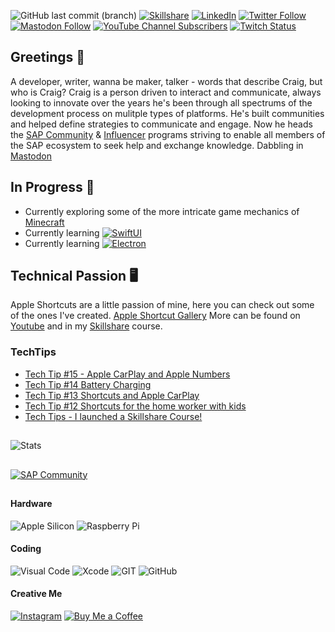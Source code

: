 ![GitHub last commit (branch)](https://img.shields.io/github/last-commit/ccmehil/ccmehil/master)
[![Skillshare](https://img.shields.io/badge/SkillShare-Class-f39success "Skillshare")](https://skl.sh/2xA7nZs)
[![LinkedIn](https://img.shields.io/badge/in-LinkedIn-blue "LinkedIn")](http://www.linkedin.com/in/ccmehil) 
[![Twitter Follow](https://img.shields.io/twitter/follow/ccmehil?style=social)](https://twitter.com/ccmehil)
[![Mastodon Follow](https://img.shields.io/mastodon/follow/109301404115388830?domain=https%3A%2F%2Fmastodon.cloud&style=social)](https://mastodon.cloud/@ccmehil)
[![YouTube Channel Subscribers](https://img.shields.io/youtube/channel/subscribers/UCsFa5KWvW2J6WttDBNRl8-g?style=social)](http://www.youtube.com/user/ccmehil)
[![Twitch Status](https://img.shields.io/twitch/status/ccmehil?style=social)](http://www.twitch.tv/ccmehil)

## Greetings 🎉

A developer, writer, wanna be maker, talker - words that describe Craig, but who is Craig? Craig is a person driven to interact and communicate, always looking to innovate over the years he's been through all spectrums of the development process on mulitple types of platforms. He's built communities and helped define strategies to communicate and engage. Now he heads the [SAP Community](https://community.sap.com) & [Influencer](https://community.sap.com/programs/influencer-programs) programs striving to enable all members of the SAP ecosystem to seek help and exchange knowledge. Dabbling in <a rel="me" href="https://mastodon.cloud/@ccmehil">Mastodon</a>

## In Progress 🚧

- Currently exploring some of the more intricate game mechanics of [Minecraft](https://www.minecraft.net/en-us)
- Currently learning [![SwiftUI](https://img.shields.io/badge/swiftui-5.7.2-blue)](https://www.swift.org/documentation/)
- Currently learning [![Electron](https://img.shields.io/badge/framework-electron-success)](https://www.electronjs.org)

## Technical Passion 🖥️

Apple Shortcuts are a little passion of mine, here you can check out some of the ones I've created. [Apple Shortcut Gallery](https://ccmehil.github.io) More can be found on [Youtube](http://www.youtube.com/user/ccmehil) and in my [Skillshare](https://skl.sh/2xA7nZs) course.

### TechTips
<!-- YOUTUBE:START -->
- [Tech Tip #15 - Apple CarPlay and Apple Numbers](https://www.youtube.com/watch?v=Yw6OqY-0fCk)
- [Tech Tip #14 Battery Charging](https://www.youtube.com/watch?v=J1ITTrIgRZA)
- [Tech Tip #13 Shortcuts and Apple CarPlay](https://www.youtube.com/watch?v=hx8NvkcTQgI)
- [Tech Tip #12 Shortcuts for the home worker with kids](https://www.youtube.com/watch?v=yYM1H8srWOA)
- [Tech Tips - I launched a Skillshare Course!](https://www.youtube.com/watch?v=Gx_Oje4ufMY)
<!-- YOUTUBE:END -->

##
![Stats](https://github-readme-stats.vercel.app/api?username=ccmehil&show_icons=true&count_private=true)

##

[![SAP Community](https://devrel-tools-prod-scn-badges-srv.cfapps.eu10.hana.ondemand.com/activity/craig.cmehil?png=true "")](https://people.sap.com/craig.cmehil)

## 

#### Hardware
![Apple Silicon](https://img.shields.io/badge/apple%20silicon-333333?style=for-the-badge&logo=apple&logoColor=white "Apple Silicon") ![Raspberry Pi](https://img.shields.io/badge/Raspberry%20Pi-A22846?style=for-the-badge&logo=Raspberry%20Pi&logoColor=white "Raspberry Pi")

#### Coding
![Visual Code](https://img.shields.io/badge/Visual_Studio_Code-0078D4?style=for-the-badge&logo=visual%20studio%20code&logoColor=white "Visual Code") ![Xcode](https://img.shields.io/badge/Xcode-007ACC?style=for-the-badge&logo=Xcode&logoColor=white "Xcode") ![GIT](https://img.shields.io/badge/GIT-E44C30?style=for-the-badge&logo=git&logoColor=white "Git") ![GitHub](https://img.shields.io/badge/GitHub-100000?style=for-the-badge&logo=github&logoColor=white "GitHub") 

#### Creative Me
[![Instagram](https://img.shields.io/badge/Instagram-E4405F?style=for-the-badge&logo=instagram&logoColor=white "Instagram")](https://www.instagram.com/ccmehil/)  [![Buy Me a Coffee](https://img.shields.io/badge/Buy_Me_A_Coffee-FFDD00?style=for-the-badge&logo=buy-me-a-coffee&logoColor=black "Buy Me a Coffee")](https://www.buymeacoffee.com/ccmehil)

<!--
![Streak](https://github-readme-streak-stats.herokuapp.com/?user=ccmehil "")
![Trophy](https://github-profile-trophy.vercel.app/?username=ccmehil "")
![Top Languages](https://github-readme-stats.vercel.app/api/top-langs/?username=ccmehil "")
-->
